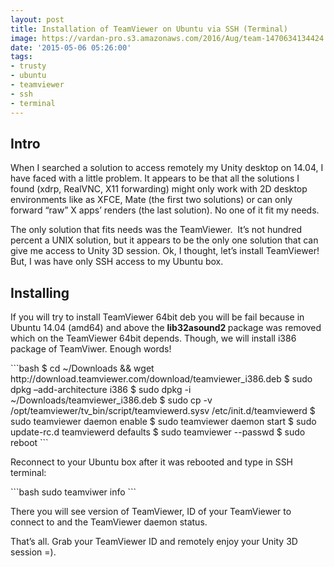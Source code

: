 ```yaml
---
layout: post
title: Installation of TeamViewer on Ubuntu via SSH (Terminal)
image: https://vardan-pro.s3.amazonaws.com/2016/Aug/team-1470634134424.png
date: '2015-05-06 05:26:00'
tags:
- trusty
- ubuntu
- teamviewer
- ssh
- terminal
---
```


<h2>Intro</h2><p>When I searched a solution to access remotely my Unity desktop on 14.04, I
have faced with a little problem. It appears to be that all the
solutions I found (xdrp, RealVNC, X11 forwarding) might only work
with 2D desktop environments like as XFCE, Mate (the first two
solutions) or can only forward “raw” X apps’ renders (the last
solution). No one of it fit my needs.<br/></p><p>The only solution that fits needs was the TeamViewer.  It&rsquo;s not hundred
percent a UNIX solution, but it appears to be the only one solution
that can give me access to Unity 3D session. Ok, I thought, let&rsquo;s
install TeamViewer! But, I was have only SSH access to my Ubuntu box.</p><h2>Installing</h2><p>If you will try to install TeamViewer 64bit deb you will be fail because
in Ubuntu 14.04 (amd64) and above the <b>lib32asound2 </b>package was removed which on the TeamViewer
64bit depends. Though, we will install i386 package of TeamViwer.
Enough words!</p>
```bash
$ cd ~/Downloads && wget http://download.teamviewer.com/download/teamviewer_i386.deb
$ sudo dpkg –add-architecture i386
$ sudo dpkg -i ~/Downloads/teamviewer_i386.deb
$ sudo cp -v /opt/teamviewer/tv_bin/script/teamviewerd.sysv /etc/init.d/teamviewerd
$ sudo teamviewer daemon enable
$ sudo teamviewer daemon start
$ sudo update-rc.d teamviewerd defaults
$ sudo teamviewer --passwd <at least 8 characters>
$ sudo reboot
```
<p>Reconnect to your Ubuntu box after it was rebooted and type in SSH terminal:</p>
```bash
sudo teamviwer info
```
<p>There you will see version of TeamViewer, ID of your TeamViewer to connect
to and the TeamViewer daemon
status.</p>
<p>That&rsquo;s all. Grab your TeamViewer ID and remotely enjoy your Unity 3D session =).</p>
